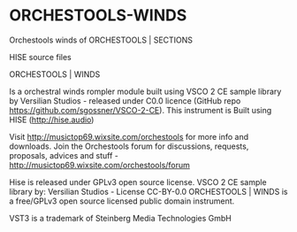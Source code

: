 # ORCHESTOOLS-WINDS
Orchestools winds of ORCHESTOOLS | SECTIONS

HISE source files

ORCHESTOOLS | WINDS

Is a orchestral winds rompler module built using VSCO 2 CE sample library by Versilian Studios - released under C0.0 licence (GitHub repo https://github.com/sgossner/VSCO-2-CE). This instrument is Built using HISE (http://hise.audio)

Visit http://musictop69.wixsite.com/orchestools for more info and downloads. Join the Orchestools forum for discussions, requests, proposals, advices and stuff - http://musictop69.wixsite.com/orchestools/forum

Hise is released under GPLv3 open source license. VSCO 2 CE sample library by: Versilian Studios - License CC-BY-0.0 ORCHESTOOLS | WINDS is a free/GPLv3 open source licensed public domain instrument.

VST3 is a trademark of Steinberg Media Technologies GmbH

